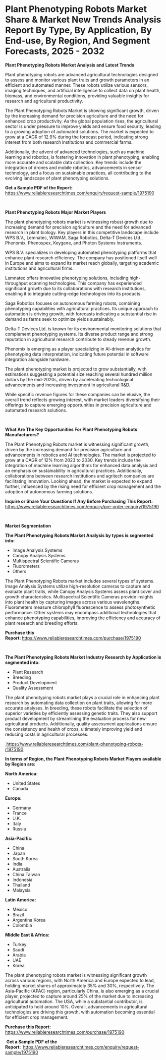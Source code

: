 <p><h1>Plant Phenotyping Robots Market Share & Market New Trends Analysis Report By Type, By Application, By End-use, By Region, And Segment Forecasts, 2025 - 2032</h1></p><p><strong>Plant Phenotyping Robots Market Analysis and Latest Trends</strong></p>
<p><p>Plant phenotyping robots are advanced agricultural technologies designed to assess and monitor various plant traits and growth parameters in an efficient and automated manner. These robots utilize various sensors, imaging techniques, and artificial intelligence to collect data on plant health, biomass, and environmental conditions, providing valuable insights for research and agricultural productivity.</p><p>The Plant Phenotyping Robots Market is showing significant growth, driven by the increasing demand for precision agriculture and the need for enhanced crop productivity. As the global population rises, the agricultural sector is under pressure to improve yields and ensure food security, leading to a growing adoption of automated solutions. The market is expected to grow at a CAGR of 12.9% during the forecast period, indicating strong interest from both research institutions and commercial farms.</p><p>Additionally, the advent of advanced technologies, such as machine learning and robotics, is fostering innovation in plant phenotyping, enabling more accurate and scalable data collection. Key trends include the integration of drones and mobile robotics, advancements in sensor technology, and a focus on sustainable practices, all contributing to the evolving landscape of plant phenotyping solutions.</p></p>
<p><strong>Get a Sample PDF of the Report:&nbsp;</strong> <a href="https://www.reliableresearchtimes.com/enquiry/request-sample/1975190?utm_campaign=2267&utm_medium=2&utm_source=Github&utm_content=ia&utm_term=12042025&utm_id=plant-phenotyping-robots">https://www.reliableresearchtimes.com/enquiry/request-sample/1975190</a></p>
<p>&nbsp;</p>
<p><strong>Plant Phenotyping Robots Major Market Players</strong></p>
<p><p>The plant phenotyping robots market is witnessing robust growth due to increasing demand for precision agriculture and the need for advanced research in plant biology. Key players in this competitive landscape include WPS B.V., Lemnatec, WIWAM, Saga Robotics, Delta-T Devices Ltd., Phenomix, Phenospex, Keygene, and Photon Systems Instruments.</p><p>WPS B.V. specializes in developing automated phenotyping platforms that enhance plant research efficiency. The company has positioned itself well in Europe and aims to expand its market reach globally, targeting academic institutions and agricultural firms.</p><p>Lemnatec offers innovative phenotyping solutions, including high-throughput scanning technologies. This company has experienced significant growth due to its collaborations with research institutions, enabling it to integrate cutting-edge technologies into its products.</p><p>Saga Robotics focuses on autonomous farming robots, combining phenotyping capabilities with agricultural practices. Its unique approach to automation is driving growth, with forecasts indicating a substantial rise in demand as farms seek to optimize yields sustainably.</p><p>Delta-T Devices Ltd. is known for its environmental monitoring solutions that complement phenotyping systems. Its diverse product range and strong reputation in agricultural research contribute to steady revenue growth.</p><p>Phenomix is emerging as a player specializing in AI-driven analytics for phenotyping data interpretation, indicating future potential in software integration alongside hardware.</p><p>The plant phenotyping market is projected to grow substantially, with estimations suggesting a potential size reaching several hundred million dollars by the mid-2020s, driven by accelerating technological advancements and increasing investment in agricultural R&D.</p><p>While specific revenue figures for these companies can be elusive, the overall trend reflects growing interest, with market leaders diversifying their offerings to capture emerging opportunities in precision agriculture and automated research solutions.</p></p>
<p>&nbsp;</p>
<p><strong>What Are The Key Opportunities For Plant Phenotyping Robots Manufacturers?</strong></p>
<p><p>The Plant Phenotyping Robots market is witnessing significant growth, driven by the increasing demand for precision agriculture and advancements in robotics and AI technologies. The market is projected to grow at a CAGR of 12% from 2023 to 2030. Key trends include the integration of machine learning algorithms for enhanced data analysis and an emphasis on sustainability in agricultural practices. Additionally, collaborations between research institutions and agritech companies are facilitating innovation. Looking ahead, the market is expected to expand further, influenced by the rising need for efficient crop management and the adoption of autonomous farming solutions.</p></p>
<p><strong>Inquire or Share Your Questions If Any Before Purchasing This Report:</strong> <a href="https://www.reliableresearchtimes.com/enquiry/pre-order-enquiry/1975190?utm_campaign=2267&utm_medium=2&utm_source=Github&utm_content=ia&utm_term=12042025&utm_id=plant-phenotyping-robots">https://www.reliableresearchtimes.com/enquiry/pre-order-enquiry/1975190</a></p>
<p>&nbsp;</p>
<p><strong>Market Segmentation</strong></p>
<p><strong>The Plant Phenotyping Robots Market Analysis by types is segmented into:</strong></p>
<p><ul><li>Image Analysis Systems</li><li>Canopy Analysis Systems</li><li>Multispectral Scientific Cameras</li><li>Fluorometers</li><li>Others</li></ul></p>
<p><p>The Plant Phenotyping Robots market includes several types of systems. Image Analysis Systems utilize high-resolution cameras to capture and evaluate plant traits, while Canopy Analysis Systems assess plant cover and growth characteristics. Multispectral Scientific Cameras provide insights into plant health by capturing images across various wavelengths. Fluorometers measure chlorophyll fluorescence to assess photosynthetic performance. Other systems may encompass additional technologies that enhance phenotyping capabilities, improving the efficiency and accuracy of plant research and breeding efforts.</p></p>
<p><strong>Purchase this Report:&nbsp;</strong><a href="https://www.reliableresearchtimes.com/purchase/1975190?utm_campaign=2267&utm_medium=2&utm_source=Github&utm_content=ia&utm_term=12042025&utm_id=plant-phenotyping-robots">https://www.reliableresearchtimes.com/purchase/1975190</a></p>
<p>&nbsp;</p>
<p><strong>The Plant Phenotyping Robots Market Industry Research by Application is segmented into:</strong></p>
<p><ul><li>Plant Research</li><li>Breeding</li><li>Product Development</li><li>Quality Assessment</li></ul></p>
<p><p>The plant phenotyping robots market plays a crucial role in enhancing plant research by automating data collection on plant traits, allowing for more accurate analyses. In breeding, these robots facilitate the selection of superior varieties by efficiently assessing genetic traits. They also support product development by streamlining the evaluation process for new agricultural products. Additionally, quality assessment applications ensure the consistency and health of crops, ultimately improving yield and reducing costs in agricultural processes.</p></p>
<p><a href="https://www.reliableresearchtimes.com/plant-phenotyping-robots-r1975190?utm_campaign=2267&utm_medium=2&utm_source=Github&utm_content=ia&utm_term=12042025&utm_id=plant-phenotyping-robots">&nbsp;https://www.reliableresearchtimes.com/plant-phenotyping-robots-r1975190</a></p>
<p><strong>In terms of Region, the Plant Phenotyping Robots Market Players available by Region are:</strong></p>
<p>
    <p> <strong> North America: </strong>
        <ul>
            <li>United States</li>
            <li>Canada</li>
        </ul>
        </p> 
    <p> <strong> Europe: </strong>
        <ul>
            <li>Germany</li>
            <li>France</li>
            <li>U.K.</li>
            <li>Italy</li>
            <li>Russia</li>
        </ul>
        </p> 
    <p> <strong> Asia-Pacific: </strong>
        <ul>
            <li>China</li>
            <li>Japan</li>
            <li>South Korea</li>
            <li>India</li>
            <li>Australia</li>
            <li>China Taiwan</li>
            <li>Indonesia</li>
            <li>Thailand</li>
            <li>Malaysia</li>
        </ul>
        </p> 
    <p> <strong> Latin America: </strong>
        <ul>
            <li>Mexico</li>
            <li>Brazil</li>
            <li>Argentina Korea</li>
            <li>Colombia</li>
        </ul>
        </p> 
    <p> <strong> Middle East & Africa: </strong>
        <ul>
            <li>Turkey</li>
            <li>Saudi</li>
            <li>Arabia</li>
            <li>UAE</li>
            <li>Korea</li>
        </ul>
    </p>
    </p>
<p><p>The plant phenotyping robots market is witnessing significant growth across various regions, with North America and Europe expected to lead, holding market shares of approximately 35% and 30%, respectively. The Asia-Pacific (APAC) region, particularly China, is also emerging as a crucial player, projected to capture around 25% of the market due to increasing agricultural automation. The USA, while a substantial contributor, is anticipated to hold around 10%. Overall, advancements in agricultural technologies are driving this growth, with automation becoming essential for efficient crop management.</p></p>
<p><strong>Purchase this Report: </strong><a href="https://www.reliableresearchtimes.com/purchase/1975190?utm_campaign=2267&utm_medium=2&utm_source=Github&utm_content=ia&utm_term=12042025&utm_id=plant-phenotyping-robots">https://www.reliableresearchtimes.com/purchase/1975190</a></p>
<p>&nbsp;<strong>Get a Sample PDF of the Report:&nbsp;&nbsp;</strong><a href="https://www.reliableresearchtimes.com/enquiry/request-sample/1975190?utm_campaign=2267&utm_medium=2&utm_source=Github&utm_content=ia&utm_term=12042025&utm_id=plant-phenotyping-robots">https://www.reliableresearchtimes.com/enquiry/request-sample/1975190</a></p>
<p><strong></strong></p>
<p><p></p><p></p><p></p></p>